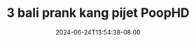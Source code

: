 --- 
title: "3 bali prank kang pijet  PoopHD"
description: "nonton   3 bali prank kang pijet  PoopHD gratis    "
date: 2024-06-24T13:54:38-08:00
file_code: "ngdf2owge9gz"
draft: false
cover: "vmrp32k44laq5wrv.jpg"
tags: ["bali", "prank", "kang", "pijet", "PoopHD", "bokep-indo", "bokep-viral", "bokep-ig"]
length: 601
fld_id: "1483065"
foldername: "A prank"
categories: ["A prank"]
views: 0
---